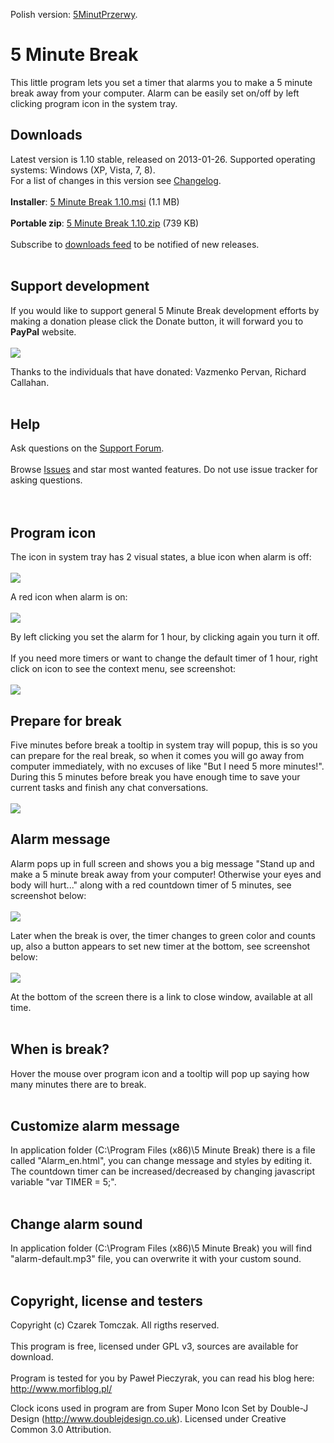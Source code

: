 Polish version: [5MinutPrzerwy](5MinutPrzerwy.md).

# 5 Minute Break #

This little program lets you set a timer that alarms you to make a 5 minute break away from your computer. Alarm can be easily set on/off by left clicking program icon in the system tray.

## Downloads ##

Latest version is 1.10 stable, released on 2013-01-26. Supported operating systems: Windows (XP, Vista, 7, 8).<br>
For a list of changes in this version see <a href='Changelog.md'>Changelog</a>.<br>
<br>
<b>Installer</b>: <a href='http://5minutebreak.googlecode.com/files/5%20Minute%20Break%201.10.msi'>5 Minute Break 1.10.msi</a> (1.1 MB)<br>
<br>
<b>Portable zip</b>: <a href='http://5minutebreak.googlecode.com/files/5%20Minute%20Break%201.10.zip'>5 Minute Break 1.10.zip</a> (739 KB)<br>
<br>
Subscribe to <a href='http://feeds.feedburner.com/5minutebreak'>downloads feed</a> to be notified of new releases.<br>
<br>
<h2>Support development</h2>

If you would like to support general 5 Minute Break development efforts by making a donation please click the Donate button, it will forward you to <b>PayPal</b> website.<br>
<br>
<a href='https://www.paypal.com/cgi-bin/webscr?cmd=_s-xclick&hosted_button_id=3A7BUHQMZB5CQ'><img src='https://www.paypalobjects.com/en_US/GB/i/btn/btn_donateCC_LG.gif' /></a>

Thanks to the individuals that have donated: Vazmenko Pervan, Richard Callahan.<br>
<br>
<h2>Help</h2>

Ask questions on the <a href='https://groups.google.com/d/forum/5minutebreak?hl=en'>Support Forum</a>.<br>
<br>
Browse <a href='http://code.google.com/p/5minutebreak/issues/list'>Issues</a> and star most wanted features. Do not use issue tracker for asking questions.<br>
<br>
<br>
<h2>Program icon</h2>

The icon in system tray has 2 visual states, a blue icon when alarm is off:<br>
<br>
<img src='https://5minutebreak.googlecode.com/git/screens/alarm_off.jpg' />

A red icon when alarm is on:<br>
<br>
<img src='https://5minutebreak.googlecode.com/git/screens/alarm_on.jpg' />

By left clicking you set the alarm for 1 hour, by clicking again you turn it off.<br>
<br>
If you need more timers or want to change the default timer of 1 hour, right click on icon to see the context menu, see screenshot:<br>
<br>
<img src='https://5minutebreak.googlecode.com/git/screens/contextmenu3.jpg' />

<h2>Prepare for break</h2>

Five minutes before break a tooltip in system tray will popup, this is so you can prepare for the real break, so when it comes you will go away from computer immediately, with no excuses of like "But I need 5 more minutes!". During this 5 minutes before break you have enough time to save your current tasks and finish any chat conversations.<br>
<br>
<img src='https://5minutebreak.googlecode.com/git/screens/break_in_5minutes.jpg' />

<h2>Alarm message</h2>

Alarm pops up in full screen and shows you a big message "Stand up and make a 5 minute break away from your computer! Otherwise your eyes and body will hurt..." along with a red countdown timer of 5 minutes, see screenshot below:<br>
<br>
<img src='https://5minutebreak.googlecode.com/git/screens/alarmwindow_red.jpg' />

Later when the break is over, the timer changes to green color and counts up, also a button appears to set new timer at the bottom, see screenshot below:<br>
<br>
<img src='https://5minutebreak.googlecode.com/git/screens/alarmwindow_green.jpg' />

At the bottom of the screen there is a link to close window, available at all time.<br>
<br>
<h2>When is break?</h2>

Hover the mouse over program icon and a tooltip will pop up saying how many minutes there are to break.<br>
<br>
<h2>Customize alarm message</h2>

In application folder (C:\Program Files (x86)\5 Minute Break\) there is a file called "Alarm_en.html", you can change message and styles by editing it. The countdown timer can be increased/decreased by changing javascript variable "var TIMER = 5;".<br>
<br>
<h2>Change alarm sound</h2>

In application folder (C:\Program Files (x86)\5 Minute Break\) you will find "alarm-default.mp3" file, you can overwrite it with your custom sound.<br>
<br>
<h2>Copyright, license and testers</h2>

Copyright (c) Czarek Tomczak. All rigths reserved.<br>
<br>
This program is free, licensed under GPL v3, sources are available for download.<br>
<br>
Program is tested for you by Paweł Pieczyrak, you can read his blog here: <a href='http://www.morfiblog.pl/'>http://www.morfiblog.pl/</a>

Clock icons used in program are from Super Mono Icon Set by Double-J Design (<a href='http://www.doublejdesign.co.uk'>http://www.doublejdesign.co.uk</a>). Licensed under Creative Common 3.0 Attribution.